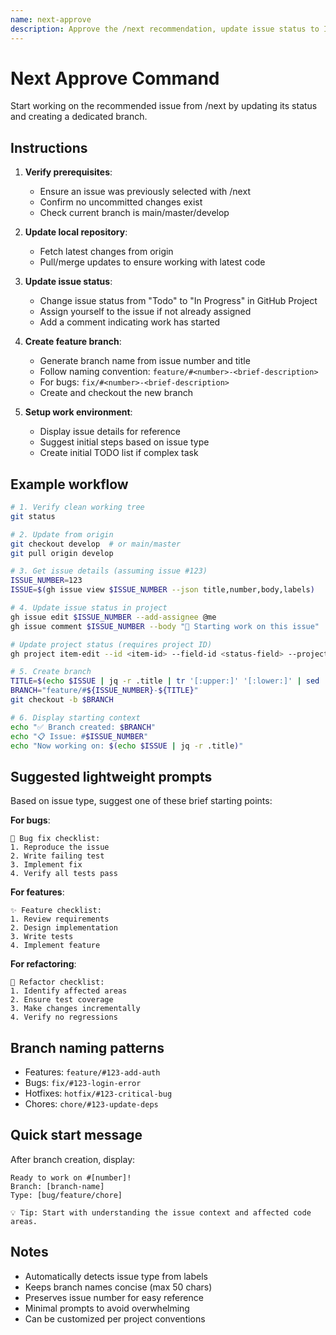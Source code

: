 ```yaml
---
name: next-approve
description: Approve the /next recommendation, update issue status to In Progress, and create a working branch
---
```


# Next Approve Command

Start working on the recommended issue from /next by updating its status and creating a dedicated branch.

## Instructions

1. **Verify prerequisites**:
   - Ensure an issue was previously selected with /next
   - Confirm no uncommitted changes exist
   - Check current branch is main/master/develop

2. **Update local repository**:
   - Fetch latest changes from origin
   - Pull/merge updates to ensure working with latest code

3. **Update issue status**:
   - Change issue status from "Todo" to "In Progress" in GitHub Project
   - Assign yourself to the issue if not already assigned
   - Add a comment indicating work has started

4. **Create feature branch**:
   - Generate branch name from issue number and title
   - Follow naming convention: `feature/#<number>-<brief-description>`
   - For bugs: `fix/#<number>-<brief-description>`
   - Create and checkout the new branch

5. **Setup work environment**:
   - Display issue details for reference
   - Suggest initial steps based on issue type
   - Create initial TODO list if complex task

## Example workflow

```bash
# 1. Verify clean working tree
git status

# 2. Update from origin
git checkout develop  # or main/master
git pull origin develop

# 3. Get issue details (assuming issue #123)
ISSUE_NUMBER=123
ISSUE=$(gh issue view $ISSUE_NUMBER --json title,number,body,labels)

# 4. Update issue status in project
gh issue edit $ISSUE_NUMBER --add-assignee @me
gh issue comment $ISSUE_NUMBER --body "🚀 Starting work on this issue"

# Update project status (requires project ID)
gh project item-edit --id <item-id> --field-id <status-field> --project-id <project-id> --value "In Progress"

# 5. Create branch
TITLE=$(echo $ISSUE | jq -r .title | tr '[:upper:]' '[:lower:]' | sed 's/[^a-z0-9]/-/g' | sed 's/--*/-/g' | head -c 30)
BRANCH="feature/#${ISSUE_NUMBER}-${TITLE}"
git checkout -b $BRANCH

# 6. Display starting context
echo "✅ Branch created: $BRANCH"
echo "📋 Issue: #$ISSUE_NUMBER"
echo "Now working on: $(echo $ISSUE | jq -r .title)"
```

## Suggested lightweight prompts

Based on issue type, suggest one of these brief starting points:

**For bugs**:
```
🐛 Bug fix checklist:
1. Reproduce the issue
2. Write failing test
3. Implement fix
4. Verify all tests pass
```

**For features**:
```
✨ Feature checklist:
1. Review requirements
2. Design implementation
3. Write tests
4. Implement feature
```

**For refactoring**:
```
🔧 Refactor checklist:
1. Identify affected areas
2. Ensure test coverage
3. Make changes incrementally
4. Verify no regressions
```

## Branch naming patterns

- Features: `feature/#123-add-auth`
- Bugs: `fix/#123-login-error`
- Hotfixes: `hotfix/#123-critical-bug`
- Chores: `chore/#123-update-deps`

## Quick start message

After branch creation, display:
```
Ready to work on #[number]!
Branch: [branch-name]
Type: [bug/feature/chore]

💡 Tip: Start with understanding the issue context and affected code areas.
```

## Notes

- Automatically detects issue type from labels
- Keeps branch names concise (max 50 chars)
- Preserves issue number for easy reference
- Minimal prompts to avoid overwhelming
- Can be customized per project conventions
